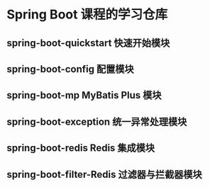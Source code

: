 # Spring Boot 课程的学习仓库
## spring-boot-quickstart 快速开始模块
## spring-boot-config 配置模块
## spring-boot-mp MyBatis Plus 模块
## spring-boot-exception 统一异常处理模块
## spring-boot-redis Redis 集成模块
## spring-boot-filter-Redis 过滤器与拦截器模块
